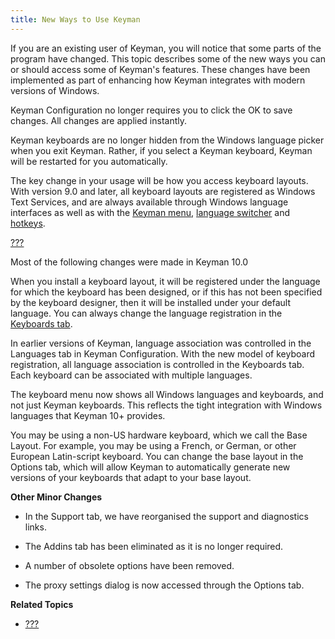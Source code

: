 ```yaml
---
title: New Ways to Use Keyman
---
```


If you are an existing user of Keyman, you will notice that some parts
of the program have changed. This topic describes some of the new ways
you can or should access some of Keyman's features. These changes have
been implemented as part of enhancing how Keyman integrates with modern
versions of Windows.

Keyman Configuration no longer requires you to click the OK to save
changes. All changes are applied instantly.

Keyman keyboards are no longer hidden from the Windows language picker
when you exit Keyman. Rather, if you select a Keyman keyboard, Keyman
will be restarted for you automatically.

The key change in your usage will be how you access keyboard layouts.
With version 9.0 and later, all keyboard layouts are registered as
Windows Text Services, and are always available through Windows language
interfaces as well as with the [Keyman menu](#basic_traymenu), [language
switcher](#basic_languageswitcher) and [hotkeys](#basic_hotkeys_tab).

[???](#basic_enable_keyboard)

Most of the following changes were made in Keyman 10.0

When you install a keyboard layout, it will be registered under the
language for which the keyboard has been designed, or if this has not
been specified by the keyboard designer, then it will be installed under
your default language. You can always change the language registration
in the [Keyboards tab](#basic_keyboards_tab).

In earlier versions of Keyman, language association was controlled in
the Languages tab in Keyman Configuration. With the new model of
keyboard registration, all language association is controlled in the
Keyboards tab. Each keyboard can be associated with multiple languages.

The keyboard menu now shows all Windows languages and keyboards, and not
just Keyman keyboards. This reflects the tight integration with Windows
languages that Keyman 10+ provides.

You may be using a non-US hardware keyboard, which we call the Base
Layout. For example, you may be using a French, or German, or other
European Latin-script keyboard. You can change the base layout in the
Options tab, which will allow Keyman to automatically generate new
versions of your keyboards that adapt to your base layout.

**Other Minor Changes**

-   In the Support tab, we have reorganised the support and diagnostics
    links.

<!-- -->

-   The Addins tab has been eliminated as it is no longer required.

<!-- -->

-   A number of obsolete options have been removed.

<!-- -->

-   The proxy settings dialog is now accessed through the Options tab.

**Related Topics**

-   [???](#about_whatsnew)
